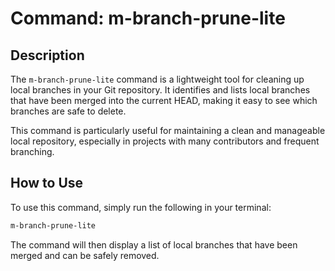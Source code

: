 # Command: m-branch-prune-lite

## Description

The `m-branch-prune-lite` command is a lightweight tool for cleaning up local branches in your Git repository. It identifies and lists local branches that have been merged into the current HEAD, making it easy to see which branches are safe to delete.

This command is particularly useful for maintaining a clean and manageable local repository, especially in projects with many contributors and frequent branching.

## How to Use

To use this command, simply run the following in your terminal:

```bash
m-branch-prune-lite
```

The command will then display a list of local branches that have been merged and can be safely removed.
